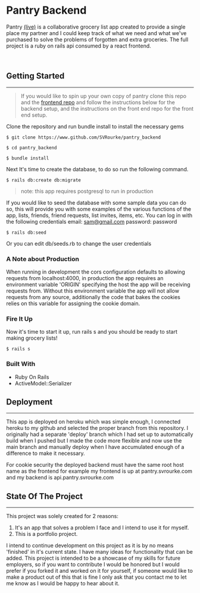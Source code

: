 # **Pantry Backend**
Pantry [(live)](https://pantry.svrourke.com) is a collaborative grocery list app created to provide a single place my partner and I could keep track of what we need and what we've purchased to solve the problems of forgotten and extra groceries. The full project is a ruby on rails api consumed by a react frontend.

<br>


## Getting Started
---

> If you would like to spin up your own copy of pantry clone this repo and the [frontend repo](https://github.com) and follow the instructions below for the backend setup, and the instructions on the front end repo for the front end setup.

Clone the repository and run bundle install to install the necessary gems
```
$ git clone https://www.github.com/SVRourke/pantry_backend

$ cd pantry_backend

$ bundle install
```

Next It's time to create the database, to do so run the following command.
```
$ rails db:create db:migrate
```
> note: this app requires postgresql to run in production

If you would like to seed the database with some sample data you can do so, this will provide you with some examples of the various functions of the app, lists, friends, friend requests, list invites, items, etc. You can log in with the following credentials email: sam@gmail.com password: password
```
$ rails db:seed
```
Or you can edit db/seeds.rb to change the user credentials

### **A Note about Production**
When running in development the cors configuration defaults to allowing requests from localhost:4000, in production the app requires an environment variable 'ORIGIN' specifying the host the app will be receiving requests from. Without this environment variable the app will not allow requests from any source, additionally the code that bakes the cookies relies on this variable for assigning the cookie domain. 

### **Fire It Up**
Now it's time to start it up, run rails s and you should be ready to start making grocery lists!
```
$ rails s
```
### Built With
* Ruby On Rails
* ActiveModel::Serializer

## Deployment
---
This app is deployed on heroku which was simple enough, I connected heroku to my github and selected the proper branch from this repository. I originally had a separate 'deploy' branch which I had set up to automatically build when I pushed but I made the code more flexible and now use the main branch and manually deploy when I have accumulated enough of a difference to make it necessary.

For cookie security the deployed backend must have the same root host name as the frontend for example my frontend is up at pantry.svrourke.com and my backend is api.pantry.svrourke.com

## State Of The Project
---
This project was solely created for 2 reasons:
1. It's an app that solves a problem I face and I intend to use it for myself.
2. This is a portfolio project.

I intend to continue development on this project as it is by no means 'finished' in it's current state. I have many ideas for functionality that can be added.  This project is intended to be a showcase of my skills for future employers, so  if you want to contribute I would be honored but I would prefer if you forked it and worked on it for yourself, if someone would like to make a product out of this that is fine I only ask that you contact me to let me know as I would be happy to hear about it.


